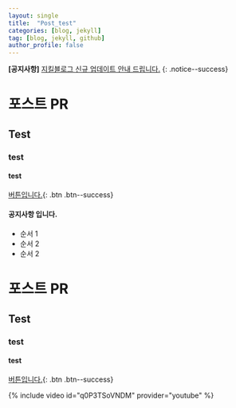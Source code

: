 ```yaml
---
layout: single
title:  "Post_test"
categories: [blog, jekyll]
tag: [blog, jekyll, github]
author_profile: false
---
```


**[공지사항]** [지킬블로그 신규 업데이트 안내 드립니다.](https://mmistakes.github.io/minimal-mistakes/docs/quick-start-guide/)
{: .notice--success}

# 포스트 PR

## Test

### test

#### test


[버튼입니다.](https://google.com){: .btn .btn--success}

<div class="notice--success">
<h4>공지사항 입니다.</h4>
<ul>
    <li>순서 1</li>
    <li>순서 2</li>
    <li>순서 2</li>
</ul>
</div>





# 포스트 PR

## Test

### test

#### test


[버튼입니다.](https://google.com){: .btn .btn--success}



{% include video id="q0P3TSoVNDM" provider="youtube" %}